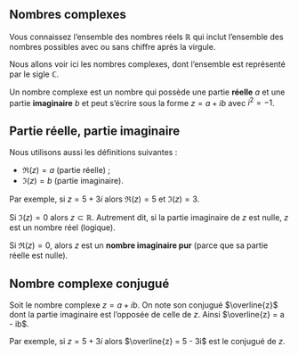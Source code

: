 ## Nombres complexes

Vous connaissez l’ensemble des nombres réels 
$\mathbb R$ qui inclut l’ensemble des nombres possibles avec ou sans chiffre après la virgule.

Nous allons voir ici les nombres complexes, dont l’ensemble est représenté par le sigle $\mathbb C$.

Un nombre complexe est un nombre qui possède une partie **réelle** $a$ et une partie **imaginaire** $b$ et peut s’écrire sous la forme $z = a + ib$ avec $i^2 = -1$.

## Partie réelle, partie imaginaire

Nous utilisons aussi les définitions suivantes :

- $\Re(z) = a$ (partie réelle) ;
- $\Im(z) = b$ (partie imaginaire).

Par exemple, si $z = 5 + 3i$ alors $\Re(z) = 5$ et $\Im(z) = 3$.

Si $\Im(z) = 0$ alors $z \subset \mathbb R$. Autrement dit, si la partie imaginaire de $z$ est nulle, $z$ est un nombre réel (logique).

Si $\Re(z) = 0$, alors $z$ est un **nombre imaginaire pur** (parce que sa partie réelle est nulle).

## Nombre complexe conjugué

Soit le nombre complexe $z = a + ib$. On note
son conjugué $\overline{z}$ dont la partie imaginaire est l’opposée de celle de $z$. Ainsi $\overline{z} = a - ib$.

Par exemple, si $z = 5 + 3i$ alors $\overline{z} = 5 - 3i$ est le conjugué de $z$.